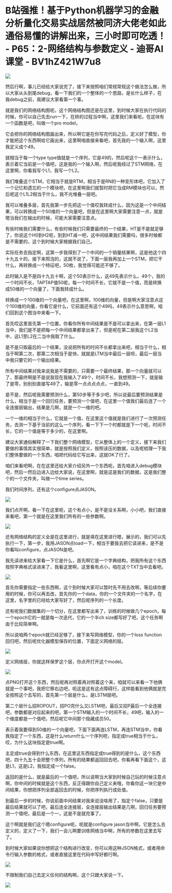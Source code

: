# B站强推！基于Python机器学习的金融分析量化交易实战居然被同济大佬老如此通俗易懂的讲解出来，三小时即可吃透！ - P65：2-网络结构与参数定义 - 迪哥AI课堂 - BV1hZ421W7u8

![](img/898455884be6d402edf6f504802cfefb_0.png)

然后行啊，事儿已经给大家说完了，接下来按照咱们常规常规这个做法怎么做，所以大家从头到尾debug，看一下我们的一个整体的一个思路，是长什么样子，在我debug之前，我建议大家看第一个事。

就是我们的网络结构图呃，这个网络结构图还是在这里，到时候大家在执行代码的时候，你可以自己先去run一下，在转的过程当中啊，这里我们来看呃，在这块有一个函数是吧，叫做一个pro model。

它会把你的网络结构图画出来，所以啊它是在你写完代码之后，定义好了模型，你才能把这个东西啊给它画出来，这里啊咱直接来看吧，首先我的一个输入啊，这里我定义成个49。

就相当于每一个type type值就是一个序列，它是49的，然后呢这个一表示什么，表示着它当前是一个值吧，这是我的一个输入啊，然后呢我经过了STM网络，在这里啊，你看我写个L1，我写一个L2。

我们堆叠这个STM，它相当于就是RTM，相当于是RN的一种变形体吧，它加入了一个记忆和遗忘的一个模块吧，在这里啊我们就暂时把它当成RM模块也可以，然后呢这个L1L2相当于什么，我不光堆叠一层吧。

我可以堆叠多层，首先我第一步先把这一个值哎我转成什么，因为这是一个中间结果，可以转换成一个50维的一个向量吧，但是在这里啊大家需要注意一点，就是嗯当我们在输出的时候，可能大家需要注意点。

有些时候我们需要什么，有些时候我们只需要最终的一个结果，HT是不是就足够了，你说这个H0到H2呃，到到HT减一吧，这中间结果我们需要吗，很多时候都是不需要的，这个到时候大家根据我们自己。

实际任务去指定啊，这第一步我得到了一个中间的一个销量结果啊，这是他这个四十九五十的，接下来照泡的，这就不说了，下面一层我再加上一个STM，把它干什么，再转换成一个特征吧，50枚，我觉得可能还不够了。

此时输入是不是四十九五十啊，这个50表示什么，这49先表示什么，49个，我的一个时间不长，TAPTAP值50呢，每一个时间不长，它就不是一个值，而是转换成50维的一个向量了，下面我转成什么。

转换成一个100维的一个向量吧，在这里啊，100维的向量，但是啊大家注意点这个100维的向量，你看它是什么，它前面还有这个49吗，49表示什么意思啊，咱们回到这个图当中来看一下。

首先哎这里首先第一个位置，你看你所有中间结果是不是可以拿出来，在第一层L1当中，我们是不是把每一个中间结果都拿出来了，但是呢在第二层我这个L2当中，这L1至L2在二当中我取了什么。

是不是只取最后的一个结果，没说把所有的时间不长都拿出来吧，相当于什么，相当于啊第二次，那第二次相当于是快，就就是LTM当中最后一层呗，最后一层当中我只要它的一个输出结果。

所有中间结果对我来说我是不需要的，只需要一个最终结果，那一个向量就可以了，那最终啊是不是说我现在我输入了49个，时间不长，我想预测一下，就是输了是零，别别别直接写49了，输是零一点点点点点，一直到49。

是不是，然后呢我需要预测什么，第50步等于多少吧，所以说最后要预测结果是什么，相当于是一个回归任务，要预测一个值吧，在这里一个值我们最后连了一个全连接层输出，结果是几啊，就是一个一维的吧。

一个一维的相当于什么，它就是一个值，在这里这个值就是我们进行了一次预测任务，去测一下基于当前的这么一个序列，看一下下一个时都就是下一个呃，时间不长，它的一个值是等于多少的，在这里啊。

建议大家通俗解释了一下我们整个网络模型，它从整体上的一个定义，接下来我们要做的事情其实很简单，就是按照我们定义，按照该压的数据，以及呢梳理一下我们整体要做的一个东西，咱把代码给它写出来，这就OK了行了。

咱们来看吧啊，在在这里还给大家介绍另外一个东西呃，首先咱进入debug模块吧，然后一然后边进入边给大家说，在这里啊，就是这是我们的数据，这是我们整个的一个文件夹，叫做一个time series。

我们时间序列，还有这个configure点JASON。

![](img/898455884be6d402edf6f504802cfefb_2.png)

我们点开啊，看一下在这里呃，这个有点小，是不是没关系啊，小小吧，我们直接来看吧，第一个就是在这里我们所有的一些参数啊。



![](img/898455884be6d402edf6f504802cfefb_4.png)

还有网络结构的定义全是在这里进行，就是填在这里进行嗯，展示的，我们可以先执行一下，第一步，我用JASON点load一下，相当于要我去把它读进来，是不是你看叫configure，点JASON是吧。

我先读进来给大家看一下它是什么，首先啊它是一个字典结构，把我所有这个东西按照字典格式读进来了，我看这里啊，这里看有点小，咱在这个TXT当中去看吧。



![](img/898455884be6d402edf6f504802cfefb_6.png)

首先你需要指定一些东西啊，这个到时候大家可以暂时先不用去改啊，等后续你要用的时候，你可以再去改，首先你的一个data，你的一个文件夹的一个名字，在这里，名字里的已经给大家写好了，然后呢序列的一个长度。

还有呢我们数据集的一个切分，在这里都写出来了，训练的时候做几个epoch，每一个epoch它的一就是每一次迭代，它的一个半ch size都写好了吧，这个任务啊由于比较简单啊。

所以说咱两个epoch就已经足够了，接下来写网络模型，你的一个loss function回归吧，然后呢优化器模型保存的位置，下面定义网络的层。



![](img/898455884be6d402edf6f504802cfefb_8.png)

定义网络层，你就这样保罗这个层，你点开打开这个model。

![](img/898455884be6d402edf6f504802cfefb_10.png)

点PNG打开这个东西，然后呢再对照着再对照着这个来，咱就可以来看一下他俩就是一个事吧，我把它移右边吧，呃这是这有这点障碍行，这样能看到他俩就是完全按照这个去写的，首先第一个层是什么，是LSTM层吧。

第二个层什么招ROPOUT，招PO完什么又LSTM吧，最后又招P最后一个全连接吧，参数都是对应起来的吧，第一个STM输入的一个时间不长，49吧，输入的一个维度都是一个值吧，然后呢它中间那个隐藏成员50。

表示着我要得到50维的一个向量吧，下面下面再连LSTM，再连STM当中，你看我指定了一个东西，这是什么return什么一个序列吧，指定成true相当于什么，哎，为什么这块指定是true啊。

主定成true会得到什么东西，在这里这东西指定成true得到的是什么，这个东西吧，四十九五十会把整个序列，所有的结果都返回回去吧，你看再看下面这个，这是L1，这是L2，我指定成一个false。

返回的是什么，就是最后的一个值吧，所以说啊当大家到时候自己玩的时候注意点啊，你中间的时候就是这个东西，反正得跟你自己定义来哦，你看你这一块它是中间结果，你想把序列全部返回去的时候，你把序列执行成处值。

到最后一步的时候，你说前面中间结果对我来说没啥用了，指定个false，只要是最后结果就可以了吧，最后连全连接层，全连接层输出结果是几啊，回归任务要预测一个值吧，最后是一个一，这是不是就完事了。

这个啊就是我们这个嗯configure呃，呃就是configure jason当中啊，它是怎么去定义的，定义了一下，我们一会儿啊要训练网络当中啊，所有的参数在这里去写了。

到时候大家如果说你想把这个结构进行改变，你可以用这种JSON格式，或者用命令行输入参数的格式，或者直接这里在代码中写好都行啊。



![](img/898455884be6d402edf6f504802cfefb_12.png)

不限制我们自己去定义任何的结构啊，这个只跟大家说一下。

![](img/898455884be6d402edf6f504802cfefb_14.png)